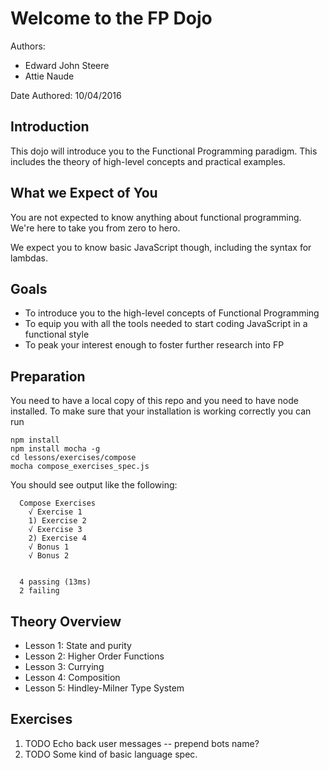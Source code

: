 Welcome to the FP Dojo
======================

Authors:
 - Edward John Steere
 - Attie Naude

Date Authored:
 10/04/2016

Introduction
------------

This dojo will introduce you to the Functional Programming paradigm.  This includes the theory of high-level concepts and practical examples.

What we Expect of You
---------------------

You are not expected to know anything about functional
programming. We're here to take you from zero to hero.

We expect you to know basic JavaScript though, including the syntax for
lambdas.

Goals
-----

* To introduce you to the high-level concepts of Functional Programming
* To equip you with all the tools needed to start coding JavaScript in a functional style
* To peak your interest enough to foster further research into FP

Preparation
-----------

You need to have a local copy of this repo and you need to have node
installed. To make sure that your installation is working correctly
you can run 
```
npm install
npm install mocha -g
cd lessons/exercises/compose
mocha compose_exercises_spec.js
```
You should see output like the following:
```
  Compose Exercises
    √ Exercise 1
    1) Exercise 2
    √ Exercise 3
    2) Exercise 4
    √ Bonus 1
    √ Bonus 2


  4 passing (13ms)
  2 failing
```

Theory Overview
---------------

* Lesson 1: State and purity
* Lesson 2: Higher Order Functions
* Lesson 3: Currying
* Lesson 4: Composition
* Lesson 5: Hindley-Milner Type System


Exercises
---------

1. TODO Echo back user messages -- prepend bots name?
2. TODO Some kind of basic language spec.